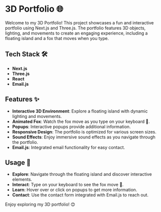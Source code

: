 # 3D Portfolio 🌐

Welcome to my 3D Portfolio! This project showcases a fun and interactive portfolio using Next.js and Three.js. The portfolio features 3D objects, lighting, and movements to create an engaging experience, including a floating island and a fox that moves when you type.

## Tech Stack 🛠️

- **Next.js**
- **Three.js**
- **React**
- **Email.js**

## Features ✨

- **Interactive 3D Environment**: Explore a floating island with dynamic lighting and movements.
- **Animated Fox**: Watch the fox move as you type on your keyboard 🦊.
- **Popups**: Interactive popups provide additional information.
- **Responsive Design**: The portfolio is optimized for various screen sizes.
- **Sound Effects**: Enjoy immersive sound effects as you navigate through the portfolio.
- **Email.js**: Integrated email functionality for easy contact.

## Usage 🚀

- **Explore**: Navigate through the floating island and discover interactive elements.
- **Interact**: Type on your keyboard to see the fox move 🦊.
- **Learn**: Hover over or click on popups to get more information.
- **Contact**: Use the contact form integrated with Email.js to reach out.

Enjoy exploring my 3D portfolio! 😊
